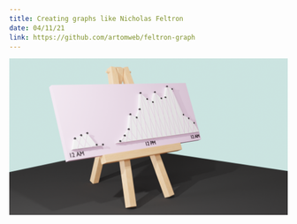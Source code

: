 ```yaml
---
title: Creating graphs like Nicholas Feltron
date: 04/11/21
link: https://github.com/artomweb/feltron-graph
---
```


![ ](/projects/images/feltron/feltron-table.png)
